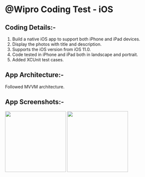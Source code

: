 # @Wipro Coding Test - iOS

## Coding Details:-
1. Build a native iOS app to support both iPhone and iPad devices.
2. Display the photos with title and description.
3. Supports the iOS version from iOS 11.0.
4. Code tested in iPhone and iPad both in landscape and portrait.
5. Added XCUnit test cases.

## App Architecture:-
Followed MVVM architecture.

## App Screenshots:-
<img src = "https://github.com/sankar9490/WiproCodingTest/blob/master/AppScreenshots/LaunchScreen.png" width="200"/>    <img src = "https://github.com/sankar9490/WiproCodingTest/blob/master/AppScreenshots/MainScreen.png" width="200"/>


